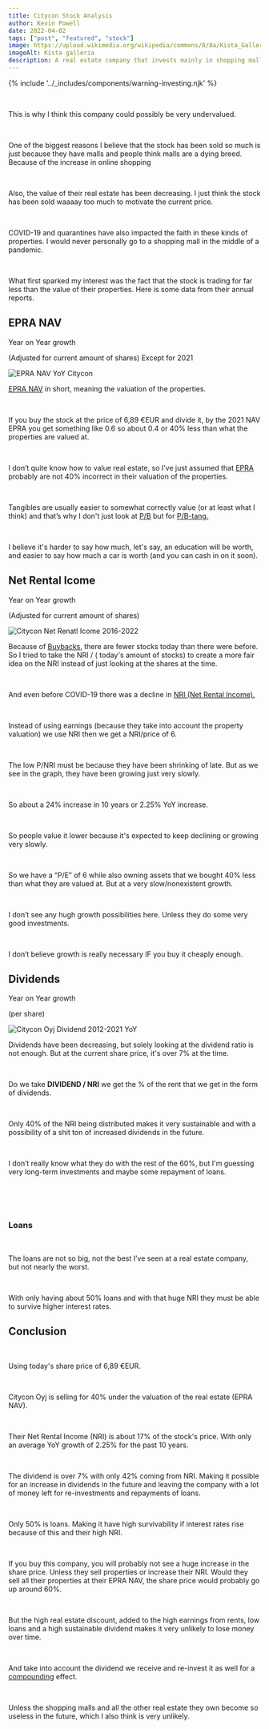 ```yaml
---
title: Citycon Stock Analysis
author: Kevin Powell
date: 2022-04-02
tags: ["post", "featured", "stock"]
image: https://upload.wikimedia.org/wikipedia/commons/8/8a/Kista_Galleria_Entrance_-_oct17.jpg
imageAlt: Kista galleria
description: A real estate company that invests mainly in shopping malls is selling so low it's starting to get really interesting.
---
```


{% include '../_includes/components/warning-investing.njk' %}

<br>
<p>
    This is why I think this company could possibly be very undervalued.
</p>
<br>
<p>
    One of the biggest reasons I believe that the stock has been sold so much is just because they have malls and people think malls are a dying breed. Because of the increase in online shopping
</p>
<br>
<p>
    Also, the value of their real estate has been decreasing. I just think the stock has been sold waaaay too much to motivate the current price.
</p>
<br>
<p>
    COVID-19 and quarantines have also impacted the faith in these kinds of properties. I would never personally go to a shopping mall in the middle of a pandemic.
</p>
<br>
<p>
    What first sparked my interest was the fact that the stock is trading for far less than the value of their properties. Here is some data from their annual reports.
</p>

<div class="text-centered">
    <h2 class="mr-top">EPRA NAV</h2>
    <p>Year on Year growth</p>
    <p class="text-light">(Adjusted for current amount of shares) Except for 2021</p>
</div>
<img src="https://i.imgur.com/QVRlQaL.png" alt="EPRA NAV YoY Citycon" class="zoom">

<p>
    <a href="https://quoteddata.com/glossary/epra-nav/" target="_blank">EPRA NAV</a>
    in short, meaning the valuation of the properties.
</p>

<br>
<p>
    If you buy the stock at the price of 6,89 €EUR and divide it, by the 2021 NAV EPRA you get something like 0.6 so about 0.4 or 40% less than what the properties are valued at.
</p>

<br>
<p>
    I don’t quite know how to value real estate, so I’ve just assumed that
    <a href="https://www.epra.com/" target="_blank">EPRA</a>
    probably are not 40% incorrect in their valuation of the properties. 
</p>

<br>
<p>
    Tangibles are usually easier to somewhat correctly value (or at least what I think) and that’s why I don't just look at 
    <a href="https://www.investopedia.com/terms/p/price-to-bookratio.asp" target="_blank">P/B</a>
     but for 
    <a href="https://www.investopedia.com/terms/t/tbvps.asp" target="_blank">P/B-tang.</a>
</p>

<br>
<p>
    I believe it's harder to say how much, let's say, an education will be worth, and easier to say how much a car is worth (and you can cash in on it soon).
</p>

<div class="text-centered">
    <h2 class="mr-top">Net Rental Icome</h2>
    <p>Year on Year growth</p>
    <p class="text-light">(Adjusted for current amount of shares)</p>
</div>

<img src="https://i.imgur.com/eog2aTj.png" alt="Citycon Net Renatl Icome 2016-2022" class="zoom">

<br>
<p>
    Because of 
    <a href="https://www.investopedia.com/terms/b/buyback.asp" target="_blank">Buybacks</a>,
    there are fewer stocks today than there were before. So I tried to take the NRI / ( today's amount of stocks) to create a more fair idea on the NRI instead of just looking at the shares at the time.
</p>

<br>
<p>
    And even before COVID-19 there was a decline in 
    <a href="https://www.healthcare.gov/glossary/net-rental-income/" target="_blank">NRI (Net Rental Income).</a>
</p>

<br>
<p>
    Instead of using earnings (because they take into account the property valuation) we use NRI then we get a NRI/price of 6. 
</p>

<br>
<p>
    The low P/NRI must be because they have been shrinking of late. But as we see in the graph, they have been growing just very slowly.
</p>

<br>
<p>
    So about a 24% increase in 10 years or 2.25% YoY increase.
</p>

<br>
<p>
    So people value it lower because it's expected to keep declining or growing very slowly.
</p>

<br>
<p>
    So we have a “P/E” of 6 while also owning assets that we bought 40% less than what they are valued at.
    But at a very slow/nonexistent growth.
</p>

<br>
<p>
    I don’t see any hugh growth possibilities here. Unless they do some very good investments.
</p>

<br>
<p>
    I don’t believe growth is really necessary IF you buy it cheaply enough.
</p>

<div class="text-centered">
    <h2 class="mr-top">Dividends</h2>
    <p>Year on Year growth</p>
    <p class="text-light">(per share)</p>
</div>
<img src="https://i.imgur.com/pU7pLvy.png" alt="Citycon Oyj Dividend 2012-2021 YoY" class="zoom">

<p>
    Dividends have been decreasing, but solely looking at the dividend ratio is not enough.
     But at the current share price, it's over 7% at the time.
</p>

<br>
<p>
    Do we take <b>DIVIDEND / NRI</b> we get the % of the rent that we get in the form of dividends. 
</p>

<br>
<p>
    Only 40% of the NRI being distributed makes it very sustainable and with a possibility of a shit ton of increased dividends in the future.
</p>

<br>
<p>
    I don’t  really know what they do with the rest of the 60%, but I'm guessing very long-term investments and maybe some repayment of loans.
</p>

<br>
<br>
<br>
<h3>Loans</h3>

<br>
<p>
    The loans are not so big, not the best I’ve seen at a real estate company, but not nearly the worst.
</p>

<br>
<p>
    With only having about 50% loans and with that huge NRI they must be able to survive higher interest rates.
</p>

<h2 class="color-special text-underline mr-top">Conclusion</h2>

<br>
<p>
    Using today's share price of 6,89 €EUR.
</p>

<br>
<p>
    Citycon Oyj is selling for 40% under the valuation of the real estate (EPRA NAV).
</p>

<br>
<p>
    Their Net Rental Income (NRI) is about 17% of the stock's price.
     With only an average YoY growth of 2.25% for the past 10 years.
</p>

<br>
<p>
    The dividend is over 7% with only 42% coming from NRI.
    Making it possible for an increase in dividends in the future and leaving the company with a lot of money left for re-investments and repayments of loans.
</p>

<br>
<p>
    Only 50% is loans. Making it have high survivability if interest rates rise because of this and their high NRI.
</p>

<br>
<p>
    If you buy this company, you will probably not see a huge increase in the share price. Unless they sell properties or increase their NRI. Would they sell all their properties at their EPRA NAV, the share price would probably go up around 60%.
</p>

<br>
<p>
    But the high real estate discount, added to the high earnings from rents, low loans and a high sustainable dividend makes it very unlikely to lose money over time.
</p>

<br>
<p>
    And take into account the dividend we receive and re-invest it as well for a 
    <a href="https://www.investopedia.com/terms/c/compounding.asp" target="_blank">compounding</a> effect.
</p>

<br>
<p>
    Unless the shopping malls and all the other real estate they own become so useless in the future, which I also think is very unlikely.
</p>